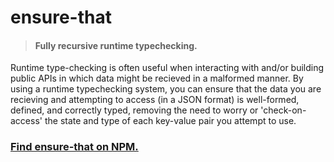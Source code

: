 # ensure-that
> #### Fully recursive runtime typechecking.

Runtime type-checking is often useful when interacting with and/or building public APIs in which data might be recieved in a malformed manner. By using a runtime typechecking system, you can ensure that the data you are recieving and attempting to access (in a JSON format) is well-formed, defined, and correctly typed, removing the need to worry or 'check-on-access' the state and type of each key-value pair you attempt to use.

### [Find ensure-that on NPM.](https://www.npmjs.com/package/ensure-that)
